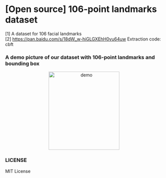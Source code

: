 # [Open source] 106-point landmarks dataset
[1] A dataset for 106 facial landmarks<br/>
[2] https://pan.baidu.com/s/18dW_w-hiGLGXEhH0vu64uw Extraction code: cbft
<br/>
### A demo picture of our dataset with 106-point landmarks and bounding box<br/>
<div><div align=center>
  <img src="https://github.com/actionLUO/106-landmarks-dataset/blob/master/image.png" width="226.5" height="250" alt="demo" /></div>
  
### LICENSE 
MIT License

